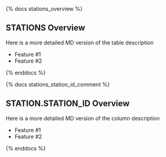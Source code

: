 {% docs stations_overview %}

## STATIONS Overview

Here is a more detailed MD version of the table description
 - Feature #1
 - Feature #2

{% enddocs %}

{% docs stations_station_id_comment %}

## STATION.STATION_ID Overview

Here is a more detailed MD version of the column description
 - Feature #1
 - Feature #2

{% enddocs %}
